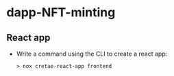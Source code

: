 # dapp-NFT-minting

## React app

- Write a command using the CLI to create a react app: 
	```console
	> nox cretae-react-app frontend
	 ```
